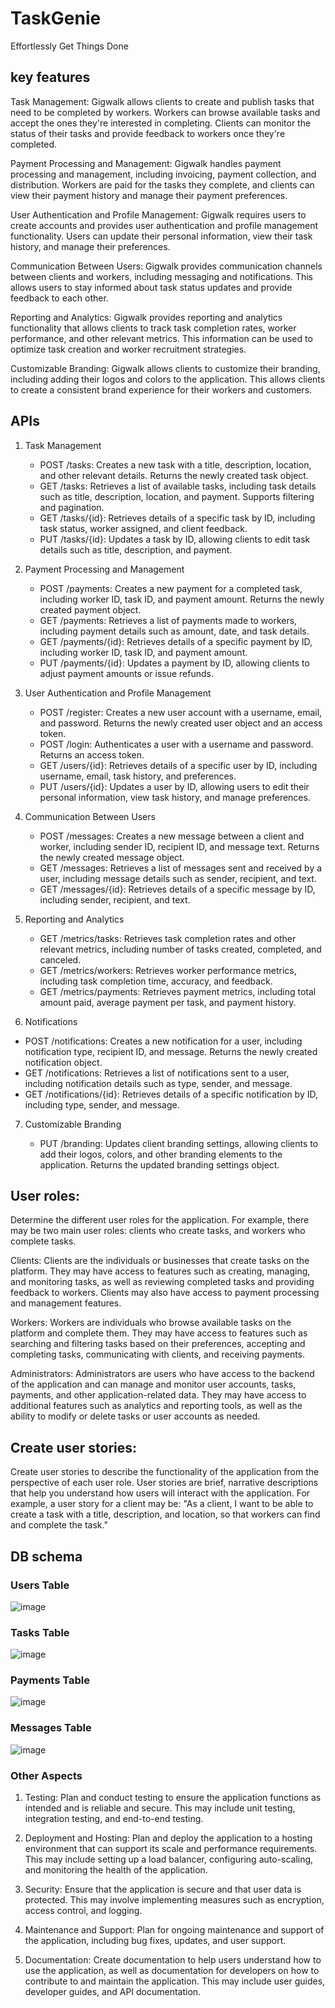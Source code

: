 # TaskGenie
Effortlessly Get Things Done

## key features
Task Management: Gigwalk allows clients to create and publish tasks that need to be completed by workers. Workers can browse available tasks and accept the ones they're interested in completing. Clients can monitor the status of their tasks and provide feedback to workers once they're completed.
    
  Payment Processing and Management: Gigwalk handles payment processing and management, including invoicing, payment collection, and distribution. Workers are paid for the tasks they complete, and clients can view their payment history and manage their payment preferences.
    
 User Authentication and Profile Management: Gigwalk requires users to create accounts and provides user authentication and profile management functionality. Users can update their personal information, view their task history, and manage their preferences.
    
 Communication Between Users: Gigwalk provides communication channels between clients and workers, including messaging and notifications. This allows users to stay informed about task status updates and provide feedback to each other.
    
  Reporting and Analytics: Gigwalk provides reporting and analytics functionality that allows clients to track task completion rates, worker performance, and other relevant metrics. This information can be used to optimize task creation and worker recruitment strategies.
    
Customizable Branding: Gigwalk allows clients to customize their branding, including adding their logos and colors to the application. This allows clients to create a consistent brand experience for their workers and customers.

## APIs
1.  Task Management
    
    -   POST /tasks: Creates a new task with a title, description, location, and other relevant details. Returns the newly created task object.
    -   GET /tasks: Retrieves a list of available tasks, including task details such as title, description, location, and payment. Supports filtering and pagination.
    -   GET /tasks/{id}: Retrieves details of a specific task by ID, including task status, worker assigned, and client feedback.
    -   PUT /tasks/{id}: Updates a task by ID, allowing clients to edit task details such as title, description, and payment.
2.  Payment Processing and Management
    
    -   POST /payments: Creates a new payment for a completed task, including worker ID, task ID, and payment amount. Returns the newly created payment object.
    -   GET /payments: Retrieves a list of payments made to workers, including payment details such as amount, date, and task details.
    -   GET /payments/{id}: Retrieves details of a specific payment by ID, including worker ID, task ID, and payment amount.
    -   PUT /payments/{id}: Updates a payment by ID, allowing clients to adjust payment amounts or issue refunds.
3.  User Authentication and Profile Management
    
    -   POST /register: Creates a new user account with a username, email, and password. Returns the newly created user object and an access token.
    -   POST /login: Authenticates a user with a username and password. Returns an access token.
    -   GET /users/{id}: Retrieves details of a specific user by ID, including username, email, task history, and preferences.
    -   PUT /users/{id}: Updates a user by ID, allowing users to edit their personal information, view task history, and manage preferences.
4.  Communication Between Users
    
    -   POST /messages: Creates a new message between a client and worker, including sender ID, recipient ID, and message text. Returns the newly created message object.
    -   GET /messages: Retrieves a list of messages sent and received by a user, including message details such as sender, recipient, and text.
    -   GET /messages/{id}: Retrieves details of a specific message by ID, including sender, recipient, and text.
5.  Reporting and Analytics
    
    -   GET /metrics/tasks: Retrieves task completion rates and other relevant metrics, including number of tasks created, completed, and canceled.
    -   GET /metrics/workers: Retrieves worker performance metrics, including task completion time, accuracy, and feedback.
    -   GET /metrics/payments: Retrieves payment metrics, including total amount paid, average payment per task, and payment history.
   
6.   Notifications

- POST /notifications: Creates a new notification for a user, including 		  notification type, recipient ID, and message. Returns the newly created notification object. 
- GET /notifications: Retrieves a list of notifications sent to a user, including notification details such as type, sender, and message. 
- GET /notifications/{id}: Retrieves details of a specific notification by ID, including type, sender, and message.

7.  Customizable Branding
    
    -   PUT /branding: Updates client branding settings, allowing clients to add their logos, colors, and other branding elements to the application. Returns the updated branding settings object.
    
## User roles: 
Determine the different user roles for the application. For example, there may be two main user roles: clients who create tasks, and workers who complete tasks.

Clients: Clients are the individuals or businesses that create tasks on the platform. They may have access to features such as creating, managing, and monitoring tasks, as well as reviewing completed tasks and providing feedback to workers. Clients may also have access to payment processing and management features.
    
Workers: Workers are individuals who browse available tasks on the platform and complete them. They may have access to features such as searching and filtering tasks based on their preferences, accepting and completing tasks, communicating with clients, and receiving payments.
    
Administrators: Administrators are users who have access to the backend of the application and can manage and monitor user accounts, tasks, payments, and other application-related data. They may have access to additional features such as analytics and reporting tools, as well as the ability to modify or delete tasks or user accounts as needed.
 
## Create user stories: 
Create user stories to describe the functionality of the application from the perspective of each user role. User stories are brief, narrative descriptions that help you understand how users will interact with the application. For example, a user story for a client may be: "As a client, I want to be able to create a task with a title, description, and location, so that workers can find and complete the task."

## DB schema

### Users Table
![image](https://user-images.githubusercontent.com/29153968/232205760-85828bd7-8148-41f2-853d-3b78167867e2.png)

### Tasks Table
![image](https://user-images.githubusercontent.com/29153968/232205791-c958f736-0c51-49da-b06a-90e06bffbf2e.png)

### Payments Table
![image](https://user-images.githubusercontent.com/29153968/232205831-49c88dd8-bceb-457e-84c7-dbe1cc7c92ce.png)


### Messages Table
![image](https://user-images.githubusercontent.com/29153968/232205839-9866ec69-cb8a-4c28-9fab-e299165512d5.png)


### Other Aspects
1.  Testing: Plan and conduct testing to ensure the application functions as intended and is reliable and secure. This may include unit testing, integration testing, and end-to-end testing.
    
2.  Deployment and Hosting: Plan and deploy the application to a hosting environment that can support its scale and performance requirements. This may include setting up a load balancer, configuring auto-scaling, and monitoring the health of the application.
    
3.  Security: Ensure that the application is secure and that user data is protected. This may involve implementing measures such as encryption, access control, and logging.
    
4.  Maintenance and Support: Plan for ongoing maintenance and support of the application, including bug fixes, updates, and user support.
    
5.  Documentation: Create documentation to help users understand how to use the application, as well as documentation for developers on how to contribute to and maintain the application. This may include user guides, developer guides, and API documentation.